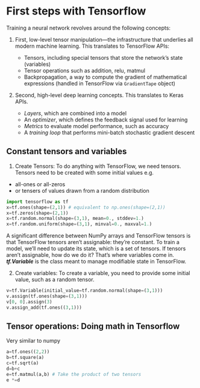 # First steps with Tensorflow
Training a neural network revolves around the following concepts:

1. First, low-level tensor manipulation—the infrastructure that underlies all modern machine learning. This translates to TensorFlow APIs:
    - Tensors, including special tensors that store the network’s state (variables)
    - Tensor operations such as addition, relu, matmul
    - Backpropagation, a way to compute the gradient of mathematical expressions (handled in TensorFlow via ``GradientTape`` object)

2. Second, high-level deep learning concepts. This translates to Keras APIs.
    - *Layers*, which are combined into a model
    - An *optimizer*, which defines the feedback signal used for learning
    - *Metrics* to evaluate model performance, such as accuracy
    - A *training loop* that performs mini-batch stochastic gradient descent

## Constant tensors and variables

1.  Create Tensors: To do anything with TensorFlow, we need tensors. Tensors need to be created with some initial values
e.g.
- all-ones or all-zeros
- or tensers of values drawn from a random distribution

````python
import tensorflow as tf
x=tf.ones(shape=(2,1)) # equivalent to np.ones(shape=(2,1))
x=tf.zeros(shape=(2,1))
x=tf.random.normal(shape=(3,1), mean=0., stddev=1.)
x=tf.random.uniform(shape=(3,1), minval=0., maxval=1.)


````

A significant difference between NumPy arrays and TensorFlow tensors is that TensorFlow tensors aren’t assignable: they’re constant.
To train a model, we’ll need to update its state, which is a set of tensors. If tensors aren’t assignable, how do we do it? That’s where variables come in.
***tf.Variable*** is the class meant to manage modifiable state in TensorFlow.

2. Create variables: To create a variable, you need to provide some initial value, such as a random tensor.

````python
v=tf.Variable(initial_value=tf.random.normal(shape=(3,1)))
v.assign(tf.ones(shape=(3,1)))
v[0, 0].assign(3)
v.assign_add(tf.ones((3,1)))
````


## Tensor operations: Doing math in Tensorflow
Very similar to numpy

````python
a=tf.ones((2,2))
b=tf.square(a)
c=tf.sqrt(a)
d=b+c
e=tf.matmul(a,b) # Take the product of two tensors
e *=d
````





